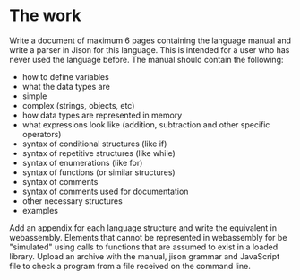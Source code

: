 # The work

Write a document of maximum 6 pages containing the language manual and write a parser in Jison for this language. This is intended for a user who has never used the language before. The manual should contain the following:

* how to define variables
* what the data types are
* simple
* complex (strings, objects, etc)
* how data types are represented in memory
* what expressions look like (addition, subtraction and other specific operators)
* syntax of conditional structures (like if)
* syntax of repetitive structures (like while)
* syntax of enumerations (like for)
* syntax of functions (or similar structures)
* syntax of comments
* syntax of comments used for documentation
* other necessary structures
* examples

Add an appendix for each language structure and write the equivalent in webassembly. Elements that cannot be represented in webassembly for be "simulated" using calls to functions that are assumed to exist in a loaded library.
Upload an archive with the manual, jison grammar and JavaScript file to check a program from a file received on the command line.

